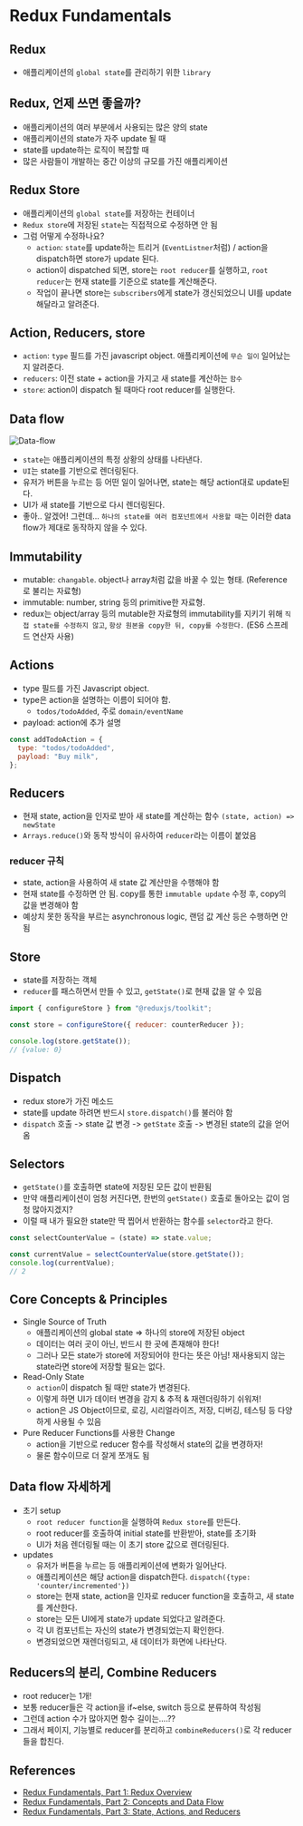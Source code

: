 # Redux Fundamentals

## Redux

- 애플리케이션의 `global state`를 관리하기 위한 `library`

## Redux, 언제 쓰면 좋을까?

- 애플리케이션의 여러 부분에서 사용되는 많은 양의 state
- 애플리케이션의 state가 자주 update 될 때
- state를 update하는 로직이 복잡할 때
- 많은 사람들이 개발하는 중간 이상의 규모를 가진 애플리케이션

## Redux Store

- 애플리케이션의 `global state`를 저장하는 컨테이너
- `Redux store`에 저장된 `state`는 직접적으로 수정하면 안 됨
- 그럼 어떻게 수정하나요?
  - `action`: `state`를 update하는 트리거 (`EventListner`처럼) / action을 dispatch하면 store가 update 된다.
  - action이 dispatched 되면, store는 `root reducer`를 실행하고, `root reducer`는 현재 state를 기준으로 state를 계산해준다.
  - 작업이 끝나면 store는 `subscribers`에게 state가 갱신되었으니 UI를 update 해달라고 알려준다.

## Action, Reducers, store

- `action`: `type` 필드를 가진 javascript object. 애플리케이션에 `무슨 일이` 일어났는지 알려준다.
- `reducers`: 이전 state + action을 가지고 새 state를 계산하는 `함수`
- `store`: action이 dispatch 될 때마다 root reducer를 실행한다.

## Data flow

![Data-flow](https://redux.js.org/assets/images/one-way-data-flow-04fe46332c1ccb3497ecb04b94e55b97.png)

- `state`는 애플리케이션의 특정 상황의 상태를 나타낸다.
- `UI`는 state를 기반으로 렌더링된다.
- 유저가 버튼을 누르는 등 어떤 일이 일어나면, state는 해당 action대로 update된다.
- UI가 새 state를 기반으로 다시 렌더링된다.
- 좋아.. 알겠어! 그런데... `하나의 state를 여러 컴포넌트에서 사용할 때`는 이러한 data flow가 제대로 동작하지 않을 수 있다.

## Immutability

- mutable: `changable`. object나 array처럼 값을 바꿀 수 있는 형태. (Reference로 불리는 자료형)
- immutable: number, string 등의 primitive한 자료형.
- redux는 object/array 등의 mutable한 자료형의 immutability를 지키기 위해 `직접 state를 수정하지 않고`, `항상 원본을 copy한 뒤, copy를 수정한다.` (ES6 스프레드 연산자 사용)

## Actions

- type 필드를 가진 Javascript object.
- type은 action을 설명하는 이름이 되어야 함.
  - `todos/todoAdded`, 주로 `domain/eventName`
- payload: action에 추가 설명

```javascript
const addTodoAction = {
  type: "todos/todoAdded",
  payload: "Buy milk",
};
```

## Reducers

- 현재 state, action을 인자로 받아 새 state를 계산하는 함수 `(state, action) => newState`
- `Arrays.reduce()`와 동작 방식이 유사하여 `reducer`라는 이름이 붙었음

### reducer 규칙

- state, action을 사용하여 새 state 값 계산만을 수행해야 함
- 현재 state를 수정하면 안 됨. copy를 통한 `immutable update` 수정 후, copy의 값을 변경해야 함
- 예상치 못한 동작을 부르는 asynchronous logic, 랜덤 값 계산 등은 수행하면 안 됨

## Store

- state를 저장하는 객체
- `reducer`를 패스하면서 만들 수 있고, `getState()`로 현재 값을 알 수 있음

```javascript
import { configureStore } from "@reduxjs/toolkit";

const store = configureStore({ reducer: counterReducer });

console.log(store.getState());
// {value: 0}
```

## Dispatch

- redux store가 가진 메소드
- state를 update 하려면 반드시 `store.dispatch()`를 불러야 함
- `dispatch` 호출 -> state 값 변경 -> `getState` 호출 -> 변경된 state의 값을 얻어옴

## Selectors

- `getState()`를 호출하면 state에 저장된 모든 값이 반환됨
- 만약 애플리케이션이 엄청 커진다면, 한번의 `getState()` 호출로 돌아오는 값이 엄청 많아지겠지?
- 이럴 때 내가 필요한 state만 딱 찝어서 반환하는 함수를 `selector`라고 한다.

```javascript
const selectCounterValue = (state) => state.value;

const currentValue = selectCounterValue(store.getState());
console.log(currentValue);
// 2
```

## Core Concepts & Principles

- Single Source of Truth
  - 애플리케이션의 global state => 하나의 store에 저장된 object
  - 데이터는 여러 곳이 아닌, 반드시 한 곳에 존재해야 한다!
  - 그러나 모든 state가 store에 저장되어야 한다는 뜻은 아님! 재사용되지 않는 state라면 store에 저장할 필요는 없다.
- Read-Only State
  - `action`이 dispatch 될 때만 state가 변경된다.
  - 이렇게 하면 UI가 데이터 변경을 감지 & 추적 & 재렌더링하기 쉬워져!
  - action은 JS Object이므로, 로깅, 시리얼라이즈, 저장, 디버깅, 테스팅 등 다양하게 사용될 수 있음
- Pure Reducer Functions를 사용한 Change
  - action을 기반으로 reducer 함수를 작성해서 state의 값을 변경하자!
  - 물론 함수이므로 더 잘게 쪼개도 됨

## Data flow 자세하게

- 초기 setup
  - `root reducer function`을 실행하여 `Redux store`를 만든다.
  - root reducer를 호출하여 initial state를 반환받아, state를 초기화
  - UI가 처음 렌더링될 때는 이 초기 store 값으로 렌더링된다.
- updates
  - 유저가 버튼을 누르는 등 애플리케이션에 변화가 일어난다.
  - 애플리케이션은 해당 action을 dispatch한다. `dispatch({type: 'counter/incremented'})`
  - store는 현재 state, action을 인자로 reducer function을 호출하고, 새 state를 계산한다.
  - store는 모든 UI에게 state가 update 되었다고 알려준다.
  - 각 UI 컴포넌트는 자신의 state가 변경되었는지 확인한다.
  - 변경되었으면 재렌더링되고, 새 데이터가 화면에 나타난다.

## Reducers의 분리, Combine Reducers

- root reducer는 1개!
- 보통 reducer들은 각 action을 if~else, switch 등으로 분류하여 작성됨
- 그런데 action 수가 많아지면 함수 길이는....??
- 그래서 페이지, 기능별로 reducer를 분리하고 `combineReducers()`로 각 reducer들을 합친다.

## References

- [Redux Fundamentals, Part 1: Redux Overview](https://redux.js.org/tutorials/fundamentals/part-1-overview)
- [Redux Fundamentals, Part 2: Concepts and Data Flow](https://redux.js.org/tutorials/fundamentals/part-2-concepts-data-flow)
- [Redux Fundamentals, Part 3: State, Actions, and Reducers](https://redux.js.org/tutorials/fundamentals/part-3-state-actions-reducers)
